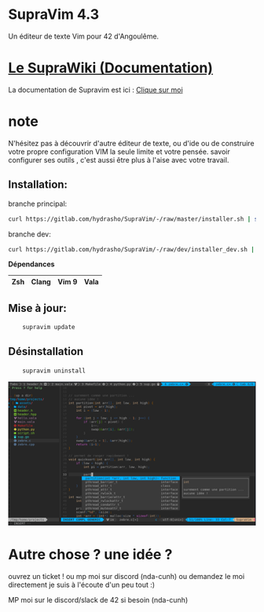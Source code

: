 # SupraVim 4.3

Un éditeur de texte Vim pour 42 d'Angoulême.

# [Le SupraWiki (Documentation)](https://gitlab.com/hydrasho/SupraVim/-/wikis/home)
La documentation de Supravim est ici : 
[Clique sur moi](https://gitlab.com/hydrasho/SupraVim/-/wikis/home)

# note

N'hésitez pas à découvrir d'autre éditeur de texte, ou d'ide ou de construire votre propre configuration VIM la seule limite et votre pensée. savoir configurer ses outils , c'est aussi être plus à l'aise avec votre travail.

## Installation:

branche principal:
```bash
curl https://gitlab.com/hydrasho/SupraVim/-/raw/master/installer.sh | sh
```

branche dev:
```bash
curl https://gitlab.com/hydrasho/SupraVim/-/raw/dev/installer_dev.sh | sh
```

**Dépendances**

| Zsh | Clang | Vim 9 | Vala |
|-----|-------|-------|------|

## Mise à jour:
```bash
    supravim update
```

## Désinstallation

```bash
    supravim uninstall
```

<img src="img/readme.png"/>


# Autre chose ? une idée ?
ouvrez un ticket ! ou mp moi sur discord (nda-cunh) ou demandez le moi directement
je suis à l'écoute d'un peu tout :)

MP moi sur le discord/slack de 42 si besoin (nda-cunh)
